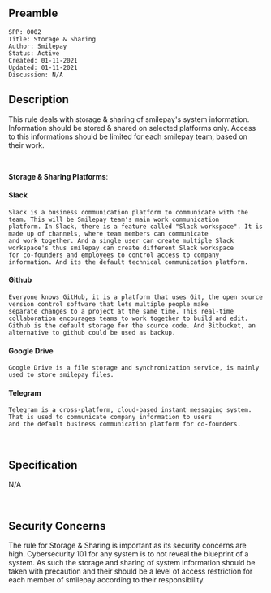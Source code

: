 ## Preamble

```
SPP: 0002
Title: Storage & Sharing
Author: Smilepay
Status: Active
Created: 01-11-2021
Updated: 01-11-2021
Discussion: N/A
```

## Description
This rule deals with storage & sharing of smilepay's system information. Information should be stored & shared on selected platforms only. Access to this informations should be limited for each smilepay team, based on their work.

<br />

**Storage & Sharing Platforms**: <br />
#### Slack
```
Slack is a business communication platform to communicate with the team. This will be Smilepay team's main work communication 
platform. In Slack, there is a feature called "Slack workspace". It is made up of channels, where team members can communicate 
and work together. And a single user can create multiple Slack workspace's thus smilepay can create different Slack workspace 
for co-founders and employees to control access to company information. And its the default technical communication platform.
```

#### Github
```
Everyone knows GitHub, it is a platform that uses Git, the open source version control software that lets multiple people make 
separate changes to a project at the same time. This real-time collaboration encourages teams to work together to build and edit. 
Github is the default storage for the source code. And Bitbucket, an alternative to github could be used as backup.

```

#### Google Drive
```
Google Drive is a file storage and synchronization service, is mainly used to store smilepay files.
```

#### Telegram
```
Telegram is a cross-platform, cloud-based instant messaging system. That is used to communicate company information to users 
and the default business communication platform for co-founders.
```

<br />

## Specification
N/A

<br />

## Security Concerns
The rule for Storage & Sharing is important as its security concerns are high. Cybersecurity 101 for any system is to not reveal the blueprint of a system. As such the storage and sharing of system information should be taken with precaution and their should be a level of access restriction for each member of smilepay according to their responsibility.
